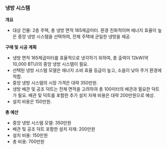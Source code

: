 ### 냉방 시스템
**개요**
- 대상 건물: 2층 주택, 총 냉방 면적 165제곱미터.
환경 친화적이며 에너지 효율이 높은 중앙 냉방 시스템을 선택하여, 전체 주택에 균일한 냉방을 제공.

**구매 및 시공 계획**

- 냉방 면적 165제곱미터를 효율적으로 냉각하기 위하여, 총 출력이 12kW(약 10,000 BTU)의 중앙 냉방 시스템이 필요.
- 선택된 냉방 시스템 모델은 에너지 소비 효율 등급이 높고, 소음이 낮아 주거 환경에 적합. 
- 중앙 냉방 시스템의 시장 가격은 대략 350만원.
- 냉방 배관 및 공조 덕트는 전체 면적을 고려하여 총 100미터의 배관과 필요한 덕트가 필요. 배관 및 덕트를 포함한 추가 설치 자재 비용은 대략 200만원으로 예상.
- 설치 비용은 150만원.

**총 예산**

- 중앙 냉방 시스템 모델: 350만원
- 배관 및 공조 덕트 포함한 설치 자재: 200만원
- 설치 비용: 150만원
- 총 비용: 700만원


